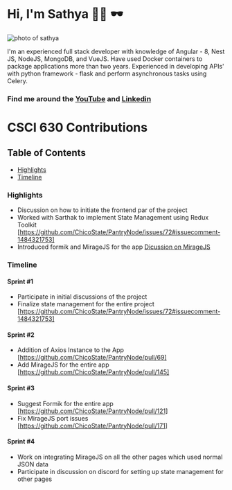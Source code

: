 # Hi, I'm Sathya 👋🏻 🕶

<img src="https://avatars.githubusercontent.com/u/36219956?s=400&u=bc38fb15511d393ff24c9fe70935527c7104f0f6&v=4" align="center"  alt="photo of sathya">




 I'm an experienced full stack developer with knowledge of Angular - 8, Nest JS, NodeJS, MongoDB, and VueJS. Have used Docker containers to package applications more than two years. Experienced in developing APIs' with python framework - flask and perform asynchronous tasks using Celery.









### Find me around the <a href="https://www.youtube.com/channel/UCAHMi6vCz4Cxr5_ILpUbvCA">YouTube</a> and <a href="https://www.linkedin.com/in/sathyanarayanan-vaithianathan/"> Linkedin</a>

# CSCI 630 Contributions

## Table of Contents

- [Highlights](#highlights)
- [Timeline](#timeline)

### Highlights
- Discussion on how to initiate the frontend par of the project
- Worked with Sarthak to implement State Management using Redux Toolkit [https://github.com/ChicoState/PantryNode/issues/72#issuecomment-1484321753]
- Introduced formik and MirageJS for the app [Dicussion on MirageJS](https://discord.com/channels/1093238481444147261/1093259621252202577/1095412163000139848)

### Timeline

#### Sprint #1

- Participate in initial discussions of the project
- Finalize state management for the entire project [https://github.com/ChicoState/PantryNode/issues/72#issuecomment-1484321753]

#### Sprint #2

- Addition of Axios Instance to the App [https://github.com/ChicoState/PantryNode/pull/69]
- Add MirageJS for the entire app [https://github.com/ChicoState/PantryNode/pull/145]

#### Sprint #3

- Suggest Formik for the entire app [https://github.com/ChicoState/PantryNode/pull/121]
- Fix MirageJS port issues [https://github.com/ChicoState/PantryNode/pull/171]

#### Sprint #4

- Work on integrating MirageJS on all the other pages which used normal JSON data
- Participate in discussion on discord for setting up state management for other pages
